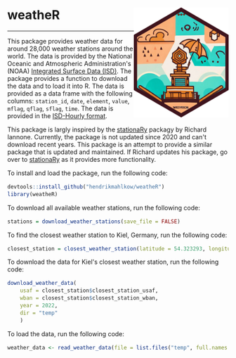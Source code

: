 # weatheR <img src='man/figures/logo.png' align="right" height="250px" /></a>

***

This package provides weather data for around 28,000 weather stations around the world. The data is provided by the National Oceanic and Atmospheric Administration's (NOAA) [Integrated Surface Data (ISD)](https://www.ncei.noaa.gov/products/land-based-station/integrated-surface-database). The package provides a function to download the data and to load it into R. The data is provided as a data frame with the following columns: `station_id`, `date`, `element`, `value`, `mflag`, `qflag`, `sflag`, `time`. The data is provided in the [ISD-Hourly format](https://www1.ncdc.noaa.gov/pub/data/noaa/readme.txt).

This package is largly inspired by the [stationaRy](https://github.com/rich-iannone/stationaRy) packagy by Richard Iannone. Currently, the package is not updated since 2020 and can't download recent years. This package is an attempt to provide a similar package that is updated and maintained. If Richard updates his package, go over to [stationaRy](https://github.com/rich-iannone/stationaRy) as it provides more functionality.


To install and load the package, run the following code:

``` r 
devtools::install_github("hendrikmahlkow/weatheR")
library(weatheR)
```

To download all available weather stations, run the following code:

``` r
stations = download_weather_stations(save_file = FALSE)
```

To find the closest weather station to Kiel, Germany, run the following code:

``` r
closest_station = closest_weather_station(latitude = 54.323293, longitude = 10.122765, stations)
```

To download the data for Kiel's closest weather station, run the following code:

``` r
download_weather_data(
    usaf = closest_station$closest_station_usaf,
    wban = closest_station$closest_station_wban, 
    year = 2022, 
    dir = "temp"
    )
```

To load the data, run the following code:

``` r
weather_data <- read_weather_data(file = list.files("temp", full.names = TRUE))
```
